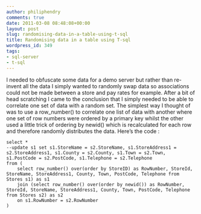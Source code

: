 ```yaml
---
author: philiphendry
comments: true
date: 2011-03-08 08:48:08+00:00
layout: post
slug: randomising-data-in-a-table-using-t-sql
title: Randomising data in a table using T-sql
wordpress_id: 349
tags:
- sql-server
- t-sql
---
```


I needed to obfuscate some data for a demo server but rather than re-invent all the data I simply wanted to randomly swap data so associations could not be made between a store and pay rates for example. After a bit of head scratching I came to the conclusion that I simply needed to be able to correlate one set of data with a random set. The simplest way I thought of was to use a row_number() to correlate one list of data with another where one set of row numbers were ordered by a primary key whilst the other used a little trick of ordering by newid() which is recalculated for each row and therefore randomly distributes the data. Here’s the code :

 
```
select * 
--update s1 set s1.StoreName = s2.StoreName, s1.StoreAddress1 = s2.StoreAddress1, s1.County = s2.County, s1.Town = s2.Town, s1.PostCode = s2.PostCode, s1.Telephone = s2.Telephone 
from (
	select row_number() over(order by StoreID) as RowNumber, StoreId, StoreName, StoreAddress1, County, Town, PostCode, Telephone from Stores s1) as s1  
	join (select row_number() over(order by newid()) as RowNumber, StoreId, StoreName, StoreAddress1, County, Town, PostCode, Telephone from Stores s2) as s2 
	on s1.RowNumber = s2.RowNumber 
)
```
